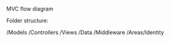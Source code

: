 ﻿MVC flow diagram

Folder structure:

/Models
/Controllers
/Views
/Data
/Middleware
/Areas/Identity
	